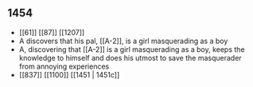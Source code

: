 ## 1454
- [[61]] [[87]] [[1207]] 
- A discovers that his pal, [[A-2]], is a girl masquerading as a boy
- A, discovering that [[A-2]] is a girl masquerading as a boy, keeps the knowledge to himself and does his utmost to save the masquerader from annoying experiences
- [[837]] [[1100]] [[1451 | 1451c]] 

